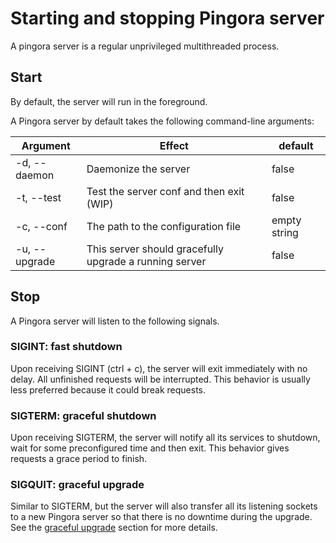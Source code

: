 # Starting and stopping Pingora server

A pingora server is a regular unprivileged multithreaded process.

## Start
By default, the server will run in the foreground.

A Pingora server by default takes the following command-line arguments:

| Argument      | Effect        | default|
| ------------- |-------------| ----|
| -d, --daemon | Daemonize the server | false |
| -t, --test | Test the server conf and then exit (WIP) | false |
| -c, --conf | The path to the configuration file | empty string |
| -u, --upgrade | This server should gracefully upgrade a running server | false |

## Stop
A Pingora server will listen to the following signals.

### SIGINT: fast shutdown
Upon receiving SIGINT (ctrl + c), the server will exit immediately with no delay. All unfinished requests will be interrupted. This behavior is usually less preferred because it could break requests.

### SIGTERM: graceful shutdown
Upon receiving SIGTERM, the server will notify all its services to shutdown, wait for some preconfigured time and then exit. This behavior gives requests a grace period to finish.

### SIGQUIT: graceful upgrade
Similar to SIGTERM, but the server will also transfer all its listening sockets to a new Pingora server so that there is no downtime during the upgrade. See the [graceful upgrade](graceful.md) section for more details.
